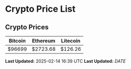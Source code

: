 # Crypto Price List

## Crypto Prices
| Bitcoin | Ethereum | Litecoin |
| ------- | -------- | -------- |
| $96699 | $2723.68 | $126.26 |
**Last Updated:** 2025-02-14 16:39 UTC
**Last Updated:** $DATE$
